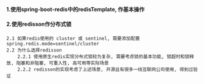 #### 1.使用spring-boot-redis中的redisTemplate, 作基本操作

#### 2.使用redisson作分布式锁
    2.1 如果redis使用的 cluster 或 sentinel, 需要添加配置 spring.redis.mode=sentinel/cluster
    2.2 为什么选择redisson
        2.2.1 使用原生redis实现分布式锁较为复杂, 需要考虑锁的基本功能, 锁超时和锁释放, 阻塞和非阻塞, 可重入性, 高可用等实际场景
        2.2.2 redisson的实现考虑了上述场景, 开源且有很多一线互联网公司使用, 得到过验证
